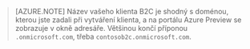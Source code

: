 > [AZURE.NOTE] Název vašeho klienta B2C je shodný s doménou, kterou jste zadali při vytváření klienta, a na portálu Azure Preview se zobrazuje v okně adresáře.  Většinou končí příponou `.onmicrosoft.com`, třeba `contosob2c.onmicrosoft.com`.


<!--HONumber=Jun16_HO2-->



